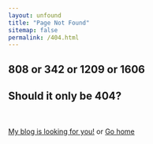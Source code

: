 ```yaml
---
layout: unfound
title: "Page Not Found"
sitemap: false
permalink: /404.html
---  
```


<div class="btn bigbtn centerpos"> <h2>808 or 342 or 1209 or 1606</h2> </div>
<div class="btn bigbtn centerpos"> <h2>Should it only be 404?</h2> </div>
<br/><br/>
<div class="centerpos">
<a markdown="0" href="/blog" class="btn">My blog is looking for you!</a> or 
<a markdown="0" href="/" class="btn ">Go home</a> 
</div>